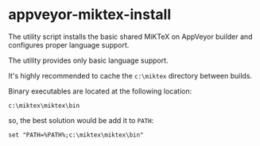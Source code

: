 # appveyor-miktex-install

The utility script installs the basic shared MiKTeX on AppVeyor builder and configures proper language support.

The utility provides only basic language support.

It's highly recommended to cache the `c:\miktex` directory between builds.

Binary executables are located at the following location:

```
c:\miktex\miktex\bin
```

so, the best solution would be add it to `PATH`:

```
set "PATH=%PATH%;c:\miktex\miktex\bin"
```

